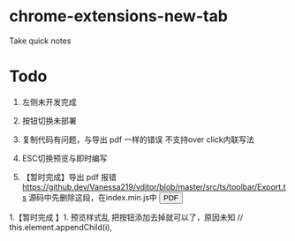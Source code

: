 # chrome-extensions-new-tab
Take quick notes


# Todo
1. 左侧未开发完成 
1. 按钮切换未部署
1. 复制代码有问题，与导出 pdf 一样的错误 
不支持over click内联写法
1. ESC切换预览与即时编写


1. 【暂时完成】导出 pdf 报错
https://github.dev/Vanessa219/vditor/blob/master/src/ts/toolbar/Export.ts 源码中先删除这段，在index.min.js中
<button data-type="pdf">PDF</button>

1.【暂时完成 】1. 预览样式乱
把按钮添加去掉就可以了，原因未知
// this.element.appendChild(i),

